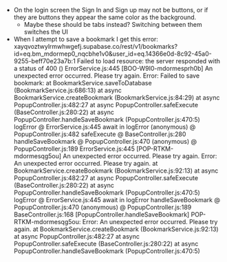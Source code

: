 - On the login screen the Sign In and Sign up may not be buttons, or if they are buttons they appear the same color as the background.
    - Maybe these should be tabs instead? Switching between them switches the UI
- When I attempt to save a bookmark I get this error:
xayqvoztwylrmwhwgefj.supabase.co/rest/v1/bookmarks?id=eq.bm_mdormep0_nqcbhe1v0&user_id=eq.14366e0d-8c92-45a0-9255-beff70e23a7b:1   Failed to load resource: the server responded with a status of 400 ()
ErrorService.js:445  [BOO-W9I0-mdormesprh0b] An unexpected error occurred. Please try again. Error: Failed to save bookmark: 
    at BookmarkService.saveToDatabase (BookmarkService.js:686:13)
    at async BookmarkService.createBookmark (BookmarkService.js:84:29)
    at async PopupController.js:482:27
    at async PopupController.safeExecute (BaseController.js:280:22)
    at async PopupController.handleSaveBookmark (PopupController.js:470:5)
logError @ ErrorService.js:445
await in logError
(anonymous) @ PopupController.js:482
safeExecute @ BaseController.js:280
handleSaveBookmark @ PopupController.js:470
(anonymous) @ PopupController.js:189
ErrorService.js:445  [POP-RTKM-mdormesqg5ou] An unexpected error occurred. Please try again. Error: An unexpected error occurred. Please try again.
    at BookmarkService.createBookmark (BookmarkService.js:92:13)
    at async PopupController.js:482:27
    at async PopupController.safeExecute (BaseController.js:280:22)
    at async PopupController.handleSaveBookmark (PopupController.js:470:5)
logError @ ErrorService.js:445
await in logError
handleSaveBookmark @ PopupController.js:470
(anonymous) @ PopupController.js:189
BaseController.js:168  [PopupController.handleSaveBookmark] POP-RTKM-mdormesqg5ou: Error: An unexpected error occurred. Please try again.
    at BookmarkService.createBookmark (BookmarkService.js:92:13)
    at async PopupController.js:482:27
    at async PopupController.safeExecute (BaseController.js:280:22)
    at async PopupController.handleSaveBookmark (PopupController.js:470:5)